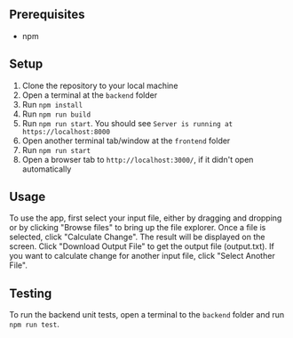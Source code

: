 ## Prerequisites

- npm

## Setup

1. Clone the repository to your local machine
1. Open a terminal at the `backend` folder
1. Run `npm install`
1. Run `npm run build`
1. Run `npm run start`. You should see `Server is running at https://localhost:8000`
1. Open another terminal tab/window at the `frontend` folder
1. Run `npm run start`
1. Open a browser tab to `http://localhost:3000/`, if it didn't open automatically

## Usage

To use the app, first select your input file, either by dragging and dropping or by clicking "Browse files" to bring up the file explorer. Once a file is selected, click "Calculate Change". The result will be displayed on the screen. Click "Download Output File" to get the output file (output.txt). If you want to calculate change for another input file, click "Select Another File".

## Testing

To run the backend unit tests, open a terminal to the `backend` folder and run `npm run test`.
